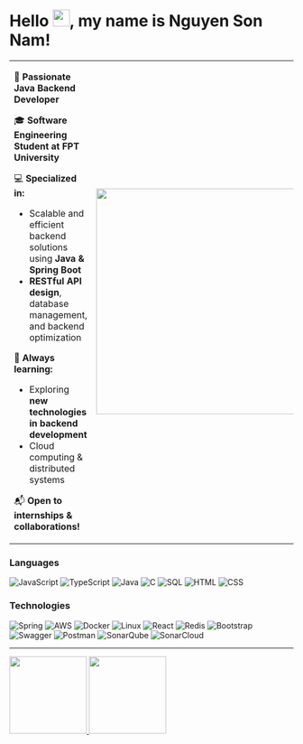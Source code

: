 # Hello <img src="https://media.giphy.com/media/hvRJCLFzcasrR4ia7z/giphy.gif" width="30px">, my name is Nguyen Son Nam!

<table>
  <tr>
    <td width="50%">
      
🚀 **Passionate Java Backend Developer**  

🎓 **Software Engineering Student at FPT University**  

💻 **Specialized in:**  
- Scalable and efficient backend solutions using **Java & Spring Boot**  
- **RESTful API design**, database management, and backend optimization  

🌱 **Always learning:**  
- Exploring **new technologies in backend development**  
- Cloud computing & distributed systems
  
📬 **Open to internships & collaborations!**

 </td>
    <td align="center" width="50%">
      <a href="https://www.sonnamnguyen.com/">
        <img src="https://media4.giphy.com/media/Rbt3HJ6pSpyco/giphy.gif" width="400px">
      </a>
    </td>
  </tr>
</table>


### Languages
![JavaScript](https://img.shields.io/badge/-JavaScript-000?&logo=JavaScript)
![TypeScript](https://img.shields.io/badge/-TypeScript-000?&logo=TypeScript)
![Java](https://img.shields.io/badge/-Java-000?&logo=Java&logoColor=007396)
![C](https://img.shields.io/badge/-C-000?&logo=C)
![SQL](https://img.shields.io/badge/-SQL-000?&logo=MySQL)
![HTML](https://img.shields.io/badge/-HTML-000?&logo=HTML5)
![CSS](https://img.shields.io/badge/-CSS-000?&logo=CSS3)

### Technologies

![Spring](https://img.shields.io/badge/-Spring-000?&logo=Spring)
![AWS](https://img.shields.io/badge/-AWS-000?&logo=Amazon-AWS&logoColor=F90)
![Docker](https://img.shields.io/badge/-Docker-000?&logo=Docker)
![Linux](https://img.shields.io/badge/-Linux-000?&logo=Linux)
![React](https://img.shields.io/badge/-React-000?&logo=React)
![Redis](https://img.shields.io/badge/-Redis-000?&logo=Redis)
![Bootstrap](https://img.shields.io/badge/-Bootstrap-000?&logo=Bootstrap)
![Swagger](https://img.shields.io/badge/-Swagger-000?&logo=Swagger)
![Postman](https://img.shields.io/badge/-Postman-000?&logo=Postman)
![SonarQube](https://img.shields.io/badge/-SonarQube-000?&logo=SonarQube)
![SonarCloud](https://img.shields.io/badge/-SonarCloud-000?&logo=SonarCloud)

---

<a href="https://github.com/sonnamnguyen/sonnamnguyen">
  <img height="137px" src="https://github-readme-stats.vercel.app/api?username=sonnamnguyen&hide_title=true&hide_border=true&show_icons=true&include_all_commits=true&count_private=true&line_height=21&text_color=000&icon_color=000&bg_color=0,ea6161,ffc64d,fffc4d,52fa5a&theme=graywhite" />
  <img height="137px" src="https://github-readme-stats.vercel.app/api/top-langs/?username=sonnamnguyen&hide=html&hide_title=true&hide_border=true&layout=compact&langs_count=6&exclude_repo=comp426,Redventures-Movie-Quotes&text_color=000&icon_color=fff&bg_color=0,52fa5a,4dfcff,c64dff&theme=graywhite" />
</a>
